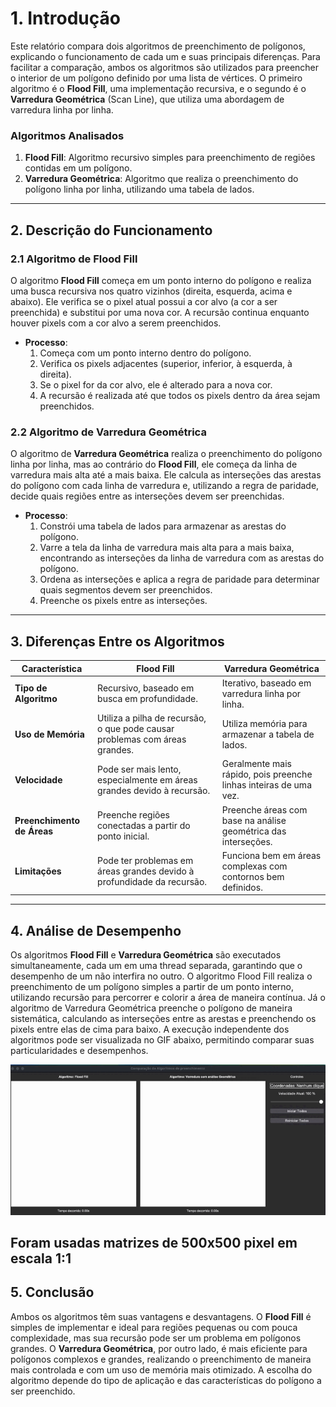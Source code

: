 # 1. Introdução

Este relatório compara dois algoritmos de preenchimento de polígonos, explicando o funcionamento de cada um e suas principais diferenças. Para facilitar a comparação, ambos os algoritmos são utilizados para preencher o interior de um polígono definido por uma lista de vértices. O primeiro algoritmo é o **Flood Fill**, uma implementação recursiva, e o segundo é o **Varredura Geométrica** (Scan Line), que utiliza uma abordagem de varredura linha por linha.

### Algoritmos Analisados

1. **Flood Fill**: Algoritmo recursivo simples para preenchimento de regiões contidas em um polígono.
2. **Varredura Geométrica**: Algoritmo que realiza o preenchimento do polígono linha por linha, utilizando uma tabela de lados.

---

## 2. Descrição do Funcionamento

### 2.1 Algoritmo de **Flood Fill**

O algoritmo **Flood Fill** começa em um ponto interno do polígono e realiza uma busca recursiva nos quatro vizinhos (direita, esquerda, acima e abaixo). Ele verifica se o pixel atual possui a cor alvo (a cor a ser preenchida) e substitui por uma nova cor. A recursão continua enquanto houver pixels com a cor alvo a serem preenchidos.

- **Processo**:
    1. Começa com um ponto interno dentro do polígono.
    2. Verifica os pixels adjacentes (superior, inferior, à esquerda, à direita).
    3. Se o pixel for da cor alvo, ele é alterado para a nova cor.
    4. A recursão é realizada até que todos os pixels dentro da área sejam preenchidos.

### 2.2 Algoritmo de **Varredura Geométrica**

O algoritmo de **Varredura Geométrica** realiza o preenchimento do polígono linha por linha, mas ao contrário do **Flood Fill**, ele começa da linha de varredura mais alta até a mais baixa. Ele calcula as interseções das arestas do polígono com cada linha de varredura e, utilizando a regra de paridade, decide quais regiões entre as interseções devem ser preenchidas.

- **Processo**:
    1. Constrói uma tabela de lados para armazenar as arestas do polígono.
    2. Varre a tela da linha de varredura mais alta para a mais baixa, encontrando as interseções da linha de varredura com as arestas do polígono.
    3. Ordena as interseções e aplica a regra de paridade para determinar quais segmentos devem ser preenchidos.
    4. Preenche os pixels entre as interseções.
---

## 3. Diferenças Entre os Algoritmos

| Característica | **Flood Fill** | **Varredura Geométrica** |
| --- | --- | --- |
| **Tipo de Algoritmo** | Recursivo, baseado em busca em profundidade. | Iterativo, baseado em varredura linha por linha. |
| **Uso de Memória** | Utiliza a pilha de recursão, o que pode causar problemas com áreas grandes. | Utiliza memória para armazenar a tabela de lados. |
| **Velocidade** | Pode ser mais lento, especialmente em áreas grandes devido à recursão. | Geralmente mais rápido, pois preenche linhas inteiras de uma vez. |
| **Preenchimento de Áreas** | Preenche regiões conectadas a partir do ponto inicial. | Preenche áreas com base na análise geométrica das interseções. |
| **Limitações** | Pode ter problemas em áreas grandes devido à profundidade da recursão. | Funciona bem em áreas complexas com contornos bem definidos. |

---

## 4. Análise de Desempenho

Os algoritmos **Flood Fill** e **Varredura Geométrica** são executados simultaneamente, cada um em uma thread separada, garantindo que o desempenho de um não interfira no outro. O algoritmo Flood Fill realiza o preenchimento de um polígono simples a partir de um ponto interno, utilizando recursão para percorrer e colorir a área de maneira contínua. Já o algoritmo de Varredura Geométrica preenche o polígono de maneira sistemática, calculando as interseções entre as arestas e preenchendo os pixels entre elas de cima para baixo. A execução independente dos algoritmos pode ser visualizada no GIF abaixo, permitindo comparar suas particularidades e desempenhos.

![Teste_Preenchimento.gif](Teste_Preenchimento.gif)

Foram usadas matrizes de 500x500 pixel em escala 1:1
---

## 5. Conclusão

Ambos os algoritmos têm suas vantagens e desvantagens. O **Flood Fill** é simples de implementar e ideal para regiões pequenas ou com pouca complexidade, mas sua recursão pode ser um problema em polígonos grandes. O **Varredura Geométrica**, por outro lado, é mais eficiente para polígonos complexos e grandes, realizando o preenchimento de maneira mais controlada e com um uso de memória mais otimizado. A escolha do algoritmo depende do tipo de aplicação e das características do polígono a ser preenchido.